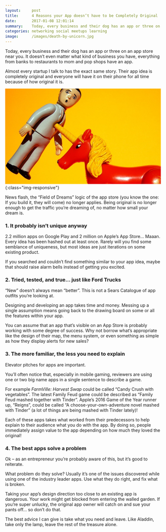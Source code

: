 ```yaml
---
layout:     post
title:      4 Reasons your App doesn’t have to be Completely Original
date:       2017-01-08 12:01:14
summary:    Today, every business and their dog has an app or three on an app store near you. It doesn’t even matter what kind of business you have, everything from banks to restaurants to mom and pop shops have an app...
categories: networking social meetups learning
image:      /images/death-by-unicorn.jpg
---
```


Today, every business and their dog has an app or three on an app store near you.
It doesn’t even matter what kind of business you have,
everything from banks to restaurants to mom and pop shops have an app.

Almost every startup I talk to has the exact same story.
Their app idea is completely original and everyone
will have it on their phone for all time because of how original it is.

![Unicorns will get you dead](/images/death-by-unicorn.jpg){:class="img-responsive"}

News flash, the “Field of Dreams” logic of the app store
(you know the one: If you build it, they will come) no longer applies.
Being original is no longer enough to get the traffic you’re dreaming of,
no matter how small your dream is.

### 1. It probably isn’t unique anyway

2.2 million apps on Google Play and 2 million on Apple’s App Store... Maaan.
Every idea has been hashed out at least once.
Rarely will you find some semblance of uniqueness,
but most ideas are just iterations on some existing product.

If you searched and couldn’t find something similar to your app idea,
maybe that should raise alarm bells instead of getting you excited.

### 2. Tried, tested, and true... just like Ford Trucks

“New” doesn’t always mean “better”.
This is not a Sears Catalogue of app outfits you’re looking at.

Designing and developing an app takes time and money.
Messing up a single assumption means going back to the drawing board
on some or all the features within your app.

You can assume that an app that’s visible on an App Store
is probably working with some degree of success.
Why not borrow what’s appropriate like the design of their map,
the menu system, or even something as simple as how they display
alerts for new sales?

### 3. The more familiar, the less you need to explain

Elevator pitches for apps are important.

You’ll often notice that, especially in mobile gaming,
reviewers are using one or two big name apps
in a single sentence to describe a game.

For example *FarmVille: Harvest Swap* could be called “Candy Crush with vegetables”.
The latest Family Feud game could be described as “Family Feud mashed together with Tinder”.
Apple’s 2016 Game of the Year runner up, “Reigns”,
could be called “A choose-your-own-adventure novel mashed with Tinder”
(a lot of things are being mashed with Tinder lately)!

Each of these apps takes what worked from their predecessors
to help explain to their audience what you do with the app.
By doing so, people immediately assign value to the app
depending on how much they loved the original!

### 4. The best apps solve a problem

Ok – as an entrepreneur you’re probably aware of this,
but it’s good to reiterate.

What problem do they solve? Usually it’s one of the issues discovered
while using one of the industry leader apps. Use what they do right,
and fix what is broken.

Taking your app’s design direction too close to an existing app is dangerous.
Your work might get blocked from entering the walled garden.
If you’re super unlucky, the original app owner will catch on
and sue your pants off... so don’t do that.

The best advice I can give is take what you need and leave.
Like Aladdin, take only the lamp, leave the rest of the treasure alone.

